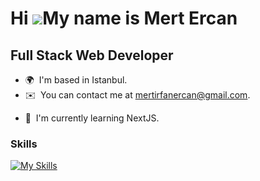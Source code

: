 Hi ![](https://user-images.githubusercontent.com/18350557/176309783-0785949b-9127-417c-8b55-ab5a4333674e.gif)My name is Mert Ercan
==================================================================================================================================
Full Stack Web Developer
-------------------------

* 🌍  I'm based in Istanbul.
* ✉️  You can contact me at [mertirfanercan@gmail.com](mailto:mertirfanercan@gmail.com).
<!--* 🖥️  See my portfolio at [https://mertercan.tech/] -->
* 🧠  I'm currently learning NextJS.

### Skills



[![My Skills](https://skillicons.dev/icons?i=java,spring,maven,hibernate,js,ts,html,css,vue,nuxtjs,angular,react,nodejs,express,nestjs,py,go,mysql,mongodb,postgres,docker,git,github,linux,idea)](https://skillicons.dev)


